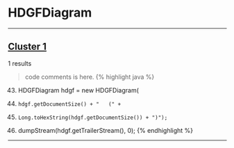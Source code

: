 # HDGFDiagram

***

## [Cluster 1](./1)
1 results
> code comments is here.
{% highlight java %}
43. HDGFDiagram hdgf = new HDGFDiagram(
49.     hdgf.getDocumentSize() + "   (" +
50.     Long.toHexString(hdgf.getDocumentSize()) + ")");
53. dumpStream(hdgf.getTrailerStream(), 0);
{% endhighlight %}

***


